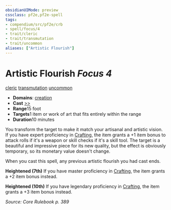 ```yaml
---
obsidianUIMode: preview
cssclass: pf2e,pf2e-spell
tags:
- compendium/src/pf2e/crb
- spell/focus/4
- trait/cleric
- trait/transmutation
- trait/uncommon
aliases: ["Artistic Flourish"]
---
```

# Artistic Flourish *Focus 4*   
[cleric](rules/traits/cleric.md)  [transmutation](rules/traits/transmutation.md)  [uncommon](rules/traits/uncommon.md)  

- **Domains**: [creation](compendium/setting/domains.md#Creation)
- **Cast** [>>](rules/core-rulebook/chapter-9-playing-the-game.md#Actions "Two-Action") 
- **Range**15 foot
- **Targets**1 item or work of art that fits entirely within the range
- **Duration**10 minutes

You transform the target to make it match your artisanal and artistic vision. If you have expert proficiency in [Crafting](compendium/skills.md#Crafting), the item grants a +1 item bonus to attack rolls if it's a weapon or skill checks if it's a skill tool. The target is a beautiful and impressive piece for its new quality, but the effect is obviously temporary, so its monetary value doesn't change.

When you cast this spell, any previous artistic flourish you had cast ends.

**Heightened (7th)** If you have master proficiency in [Crafting](compendium/skills.md#Crafting), the item grants a +2 item bonus instead.

**Heightened (10th)** If you have legendary proficiency in [Crafting](compendium/skills.md#Crafting), the item grants a +3 item bonus instead.

*Source: Core Rulebook p. 389*